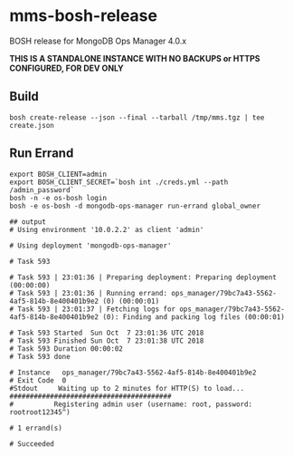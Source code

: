 # mms-bosh-release

BOSH release for MongoDB Ops Manager 4.0.x

**THIS IS A STANDALONE INSTANCE WITH NO BACKUPS or HTTPS CONFIGURED, FOR DEV ONLY**


## Build

`bosh create-release --json --final --tarball /tmp/mms.tgz | tee create.json`


## Run Errand

```
export BOSH_CLIENT=admin
export BOSH_CLIENT_SECRET=`bosh int ./creds.yml --path /admin_password`
bosh -n -e os-bosh login
bosh -e os-bosh -d mongodb-ops-manager run-errand global_owner

## output
# Using environment '10.0.2.2' as client 'admin'

# Using deployment 'mongodb-ops-manager'

# Task 593

# Task 593 | 23:01:36 | Preparing deployment: Preparing deployment (00:00:00)
# Task 593 | 23:01:36 | Running errand: ops_manager/79bc7a43-5562-4af5-814b-8e400401b9e2 (0) (00:00:01)
# Task 593 | 23:01:37 | Fetching logs for ops_manager/79bc7a43-5562-4af5-814b-8e400401b9e2 (0): Finding and packing log files (00:00:01)

# Task 593 Started  Sun Oct  7 23:01:36 UTC 2018
# Task 593 Finished Sun Oct  7 23:01:38 UTC 2018
# Task 593 Duration 00:00:02
# Task 593 done

# Instance   ops_manager/79bc7a43-5562-4af5-814b-8e400401b9e2
# Exit Code  0
#Stdout     Waiting up to 2 minutes for HTTP(S) to load...
########################################
#          Registering admin user (username: root, password: rootroot12345^)

# 1 errand(s)

# Succeeded

```







